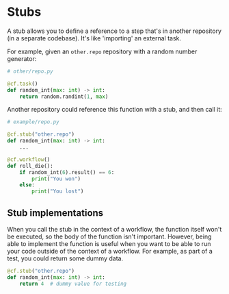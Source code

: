 # Stubs

A stub allows you to define a reference to a step that's in another repository (in a separate codebase). It's like 'importing' an external task.

For example, given an `other.repo` repository with a random number generator:

```python
# other/repo.py

@cf.task()
def random_int(max: int) -> int:
    return random.randint(1, max)
```

Another repository could reference this function with a stub, and then call it:

```python
# example/repo.py

@cf.stub("other.repo")
def random_int(max: int) -> int:
    ...

@cf.workflow()
def roll_die():
    if random_int(6).result() == 6:
        print("You won")
    else:
        print("You lost")
```

## Stub implementations

When you call the stub in the context of a workflow, the function itself won't be executed, so the body of the function isn't important. However, being able to implement the function is useful when you want to be able to run your code outside of the context of a workflow. For example, as part of a test, you could return some dummy data.

```python
@cf.stub("other.repo")
def random_int(max: int) -> int:
    return 4  # dummy value for testing
```

